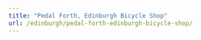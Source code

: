 ```yaml
---
title: "Pedal Forth, Edinburgh Bicycle Shop"
url: /edinburgh/pedal-forth-edinburgh-bicycle-shop/
---
```

